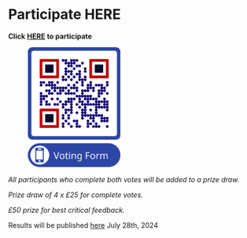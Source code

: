 # Participate HERE

**Click** [**HERE**](https://forms.gle/joYmn3xNE1RuHBTj8) **to participate**&#x20;

<figure><img src=".gitbook/assets/Voting Form.png" alt="" width="188"><figcaption></figcaption></figure>

_All participants who complete both votes will be added to a prize draw._&#x20;

_Prize draw of 4 x £25 for complete votes._

_£50 prize for best critical feedback._

Results will be published [here](results.md) July 28th, 2024

